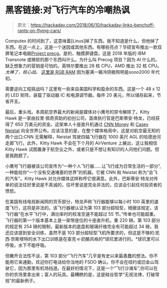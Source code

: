 # 黑客链接:对飞行汽车的冷嘲热讽

> 原文：<https://hackaday.com/2018/06/10/hackaday-links-benchoff-rants-on-flying-cars/>

Computex 的时间到了，这意味着[Linus]掉了东西。我不知道是什么，但他掉了东西。在这一点上，这是一个迷因或其他东西。有哪些亮点？华硕宣布推出一款双屏笔记本电脑[Project precg](https://www.asus.com/Project-Precog/)。是的，触摸屏键盘。这是 2018 年版的 IBM Transnote 或微软的那个东西叫什么。为什么叫 Precog 项目？因为 AI 什么的。缺乏想象力的营销是可怕的。英特尔要推出 28 核 CPU，AMD 推出 32 核 CPU。*太棒了，核心战。* [这里是 RGB RAM](https://www.corsair.com/us/en/vengeance-rgb-pro-memory) 因为塞满一箱冷阴极照明是*sooo*2000 年代初。

需要逆向工程挑战吗？这里有一些来自美国科学和盈余的东西。这是一个 48 x 12 的 LED 矩阵，装载了驱动器 IC 和电源调节器。每件 20 美元，所以储存起来，节省开支。

最后，重头戏。本周航空界最大的新闻是媒体对小鹰号的禁令解除了。Kitty Hawk 是一家由拉里·佩奇资助的初创公司，首席执行官是巴斯蒂安·特龙，已经获得了 650 万美元的资金。这架单人十座直升机通过 [CNN Money](https://www.youtube.com/watch?v=uz0wLD_02nQ) 和 [Casey Neistat](https://www.youtube.com/watch?v=h2cgovUFSVA) 向全世界公布。应该注意的是，在整个媒体格局中，这是对航空最无知的两个出口:CNN 无需解释，Neistat 驾驶四轴飞行器在 1000 英尺 AGL 的哈德逊河走廊飞行。此外，Kitty Hawk 不会在下个月的 AirVenture 上展出，这让我相信 Kitty Hawk 试图置身于航空业之外，或者只是不想让有知识的人问他们问题。但是我跑题了。

小鹰号飞行器被该公司宣传为“一种个人飞行器……让飞行成为日常生活的一部分”,一种能给你“一个没有交通堵塞的世界”的机器。它被 CNN 和 Neistat 称为“会飞的汽车”。Kitty Hawk 对允许媒体这样称呼它很满意。此外，巴斯蒂安·特龙对传单的说法往好里说是不真诚的，往坏里说是完全非法的，应该会引起任何投资者的愤怒。

在美国有线电视新闻网的货币部分，特龙声称飞行器能够以每小时 100 英里的速度飞行，这将是非法的。该飞行器被认证为第 103 部分超轻型，根据该规定，该飞行器“在水平飞行中，满功率时的校准空速不能超过 55 节。”传单也可能超重。飞行器的第一个版本基本上是一架带座位的十座直升机，重 220 磅。第 103 部分的规定有 254 磅的限制，最新版本的底盘和玻璃纤维完全有可能超过 34 磅。我还应该提到安全训练，虽然不是 103 部分超轻型飞机所要求的，但这是不够的:凯西·奈斯塔特的水下出口训练是在查克·e·奶酪风格的*球坑里进行的。*球坑里可以呼吸，水下不能呼吸。

但撇开合法性不谈，第 103 部分“飞行汽车”几乎是有史以来最愚蠢的想法。你不能用它来通勤，欢迎你打电话给你当地的 FSDO 确认。你不会在纽约或旧金山驾驶它，因为那里有机场挡道。在最好的情况下，这是一个“飞行沙滩车”,你可以在你的农场里拿出来；富人的玩具。最糟糕的是，这是硅谷哲学“无视法律，打破常规”的最新例子。